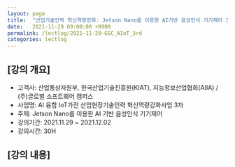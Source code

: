 ```yaml
---
layout: page
title:  "산업기술인력 혁신역량강화: Jetson Nano를 이용한 AI기반 음성인식 기기제어 3차"
date:   2021-11-29 09:00:00 +0900
permalink: /lectlog/2021-11-29-GSC_AIoT_3rd
categories: lectlog
---
```


## [강의 개요]

* 고객사: 산업통상자원부, 한국산업기술진흥원(KIAT), 지능정보산업협회(AIIA) / (주)글로벌 소프트웨어 캠퍼스
* 사업명: AI 융합 IoT가전 산업현장기술인력 혁신역량강화사업 3차
* 주제: Jetson Nano를 이용한 AI 기반 음성인식 기기제어
* 강의기간: 2021.11.29 ~ 2021.12.02
* 강의시간: 30H

## [강의 내용]

